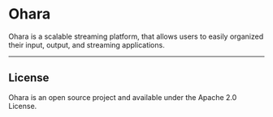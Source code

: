 # Ohara

Ohara is a scalable streaming platform, that allows users to easily organized their input, output, and streaming applications.

---

## License

Ohara is an open source project and available under the Apache 2.0 License.
